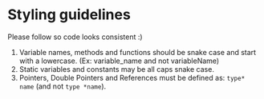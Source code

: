 # Styling guidelines

Please follow so code looks consistent :)

1. Variable names, methods and functions should be snake case and start with a lowercase. (Ex: variable_name and not variableName)
2. Static variables and constants may be all caps snake case.
3. Pointers, Double Pointers and References must be defined as: `type* name` (and not `type *name`).
